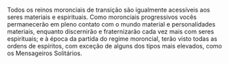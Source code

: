 ﻿Todos os reinos moronciais de transição são igualmente acessíveis aos seres materiais e espirituais. Como moronciais progressivos vocês permanecerão em pleno contato com o mundo material e personalidades materiais, enquanto discernirão e fraternizarão cada vez mais com seres espirituais; e à época da partida do regime moroncial, terão visto todas as ordens de espíritos, com exceção de alguns dos tipos mais elevados, como os Mensageiros Solitários.
